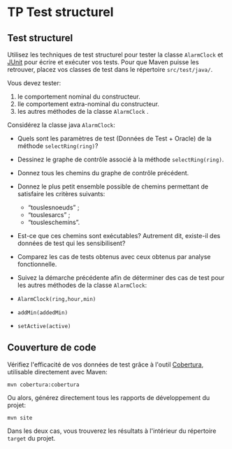 # TP Test structurel

## Test structurel

Utilisez les techniques de test structurel pour tester la classe `AlarmClock` et   
[JUnit](http://junit.org/ "JUnit") pour écrire et exécuter vos tests. 
Pour que Maven puisse les retrouver, placez vos classes de test dans le répertoire `src/test/java/`.

Vous devez tester:

1. le comportement nominal du constructeur.
2. lle comportement extra-nominal du constructeur.
3. les autres méthodes de la classe `AlarmClock` .

Considérez la classe java `AlarmClock`:

- Quels sont les paramètres de test (Données de Test + Oracle) de la méthode `selectRing(ring)`?
- Dessinez le graphe de contrôle associé à la méthode `selectRing(ring)`.
- Donnez tous les chemins du graphe de contrôle précédent.
- Donnez le plus petit ensemble possible de chemins permettant de satisfaire les critères suivants:
  - “touslesnoeuds” ;
  - “touslesarcs” ;
  - “tousleschemins”.

- Est-ce que ces chemins sont exécutables? Autrement dit, existe-il des données de test qui les sensibilisent?
- Comparez les cas de tests obtenus avec ceux obtenus par analyse fonctionnelle.
-  Suivez la démarche précédente afin de déterminer des cas de test pour les autres méthodes de la classe `AlarmClock`:
  - `AlarmClock(ring,hour,min)`
  - `addMin(addedMin)`
  - `setActive(active)`


## Couverture de code

Vérifiez l'efficacité de vos données de test grâce à l'outil [Cobertura](http://cobertura.sourceforge.net/), 
utilisable directement avec Maven:

```shell
mvn cobertura:cobertura
```

Ou alors, générez directement tous les rapports de développement du projet:

```shell
mvn site
```

Dans les deux cas, vous trouverez les résultats à l'intérieur du répertoire `target` du projet.